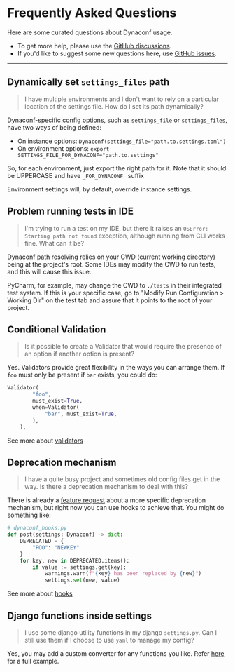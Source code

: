 # Frequently Asked Questions

Here are some curated questions about Dynaconf usage.

- To get more help, please use the [GitHub discussions](https://github.com/dynaconf/dynaconf/issues).
- If you'd like to suggest some new questions here, use [GitHub issues](https://github.com/dynaconf/dynaconf/discussions).

---

## Dynamically set `settings_files` path

> I have multiple environments and I don't want to rely on a particular location of the settings file. How do I set its path dynamically?

[Dynaconf-specific config options](https://www.dynaconf.com/configuration/), such as `settings_file` or `settings_files`, have two ways of being defined:

- On instance options: `Dynaconf(settings_file="path.to.settings.toml")`
- On environment options: `export SETTINGS_FILE_FOR_DYNACONF="path.to.settings"`

So, for each environment, just export the right path for it. Note that it should be UPPERCASE and have `_FOR_DYNACONF ` suffix

Environment settings will, by default, override instance settings.

## Problem running tests in IDE

> I'm trying to run a test on my IDE, but there it raises an `OSError: Starting path not found` exception, although running from CLI works fine. What can it be?

Dynaconf path resolving relies on your CWD (current working directory) being at the project's root.
Some IDEs may modify the CWD to run tests, and this will cause this issue.

PyCharm, for example, may change the CWD to `./tests` in their integrated test system. If this is your specific case, go to "Modify Run Configuration > Working Dir" on the test tab and assure that it points to the root of your project.

## Conditional Validation

> Is it possible to create a Validator that would require the presence of an option if another option is present?

Yes. Validators provide great flexibility in the ways you can arrange them. If `foo` must only be present if `bar` exists, you could do:

```python
Validator(
        "foo",
        must_exist=True,
        when=Validator(
            "bar", must_exist=True,
        ),
    ),
```

See more about [validators](https://www.dynaconf.com/validation/)

## Deprecation mechanism

> I have a quite busy project and sometimes old config files get in the way. Is there a deprecation mechanism to deal with this?

There is already a [feature request](https://github.com/dynaconf/dynaconf/discussions/881) about a more specific deprecation mechanism, but right now you can use hooks to achieve that. You might do something like:

```python
# dynaconf_hooks.py
def post(settings: Dynaconf) -> dict:
    DEPRECATED = {
        "FOO": "NEWKEY"
    }
    for key, new in DEPRECATED.items():
        if value := settings.get(key):
            warnings.warn(f"{key} has been replaced by {new}")
            settings.set(new, value)
```

See more about [hooks](https://www.dynaconf.com/advanced/#hooks)

## Django functions inside settings

> I use some django utility functions in my django `settings.py`. Can I still use them if I choose to use `yaml` to manage my config?

Yes, you may add a custom converter for any functions you like. Refer [here](/django/#use-django-function-inside-custom-settings) for a full example.
